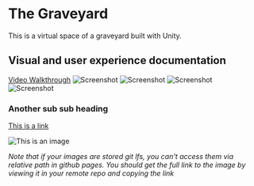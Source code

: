 # The Graveyard

This is a virtual space of a graveyard built with Unity.

## Visual and user experience documentation

[Video Walkthrough](https://www.youtube.com/watch?v=BsuQA7besVQ)
![Screenshot](img1.png)
![Screenshot](img2.png)
![Screenshot](img3.png)
![Screenshot](img4.png)


### Another sub sub heading

[This is a link](#)

![This is an image](https://c.tenor.com/gc2lhAqqhTUAAAAC/cat-hi.gif)

*Note that if your images are stored git lfs, you can't access them via relative path in github pages.  You should get the full link to the image by viewing it in your remote repo and copying the link*